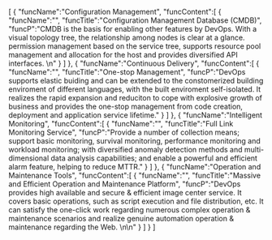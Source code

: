 [
	{
		"funcName":"Configuration Management",
		"funcContent":[
			{
				"funcName":"",
				"funcTitle":"Configuration Management Database (CMDB)",
				"funcP":"CMDB is the basis for enabling other features by DevOps. With a visual topology tree, the relationship among nodes is clear at a glance. permission management based on the service tree, supports resource pool management and allocation for the host and provides diversified API interfaces. \n"
			}
		]
	},
	{
		"funcName":"Continuous Delivery",
		"funcContent":[
			{
				"funcName":"",
				"funcTitle":"One-stop Management",
				"funcP":"DevOps supports elastic buiding and can be extended to the constomerized building enviroment of different languages, with the built enviroment self-isolated. It realizes the rapid expansion and reduciton to cope with explosive growth of business and provides the one-stop management from code creation, deployment and application service lifetime."
			}
		]
	},
	{
		"funcName":"Intelligent Monitoring",
		"funcContent":[
			{
				"funcName":"",
				"funcTitle":"Full Link Monitoring Service",
				"funcP":"Provide a number of collection means; support basic monitoring, survival monitoring, performance monitoring and workload monitoring; with diversified anomaly detection methods and multi-dimensional data analysis capabilities; and enable a powerful and efficient alarm feature, helping to reduce MTTR."
			}
		]
	},
	{
		"funcName":"Operation and Maintenance Tools",
		"funcContent":[
			{
				"funcName":"",
				"funcTitle":"Massive and Efficient Operation and Maintenance Platform",
				"funcP":"DevOps provides high available and secure & efficient image center service. It covers basic operations, such as script execution and file distribution, etc. It can satisfy the one-click work regarding numerous complex operation & maintenance scenarios and realize genuine automation operation & maintenance regarding the Web. \n\n"
			}
		]
	}
]